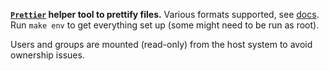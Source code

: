**[`Prettier`](https://github.com/prettier/prettier) helper tool to prettify files.**
Various formats supported, see [docs](https://prettier.io/docs/en/index.html). Run
`make env` to get everything set up (some might need to be run as root).

Users and groups are mounted (read-only) from the host system to avoid ownership issues.
